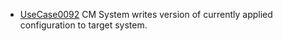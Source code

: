 * [UseCase0092](https://github.com/DomainDrivenArchitecture/ddaRequirement/blob/master/en/requirements/UseCase0092.md) CM System writes version of currently applied configuration to target system.
